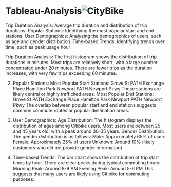 # Tableau-Analysis![CityBike](https://github.com/user-attachments/assets/4d8abf0f-5641-42c5-b911-f519f65b6f3f)


Trip Duration Analysis: Average trip duration and distribution of trip durations.
Popular Stations: Identifying the most popular start and end stations.
User Demographics: Analyzing the demographics of users, such as age and gender distribution.
Time-based Trends: Identifying trends over time, such as peak usage hour

Trip Duration Analysis:
The first histogram shows the distribution of trip durations in minutes. Most trips are relatively short, with a large number concentrated under 20 minutes. There are fewer trips as the duration increases, with very few trips exceeding 60 minutes.

2. Popular Stations:
Most Popular Start Stations:
Grove St PATH
Exchange Place
Hamilton Park
Newport PATH
Newport Pkwy
These stations are likely central or highly trafficked areas.
Most Popular End Stations:
Grove St PATH
Exchange Place
Hamilton Park
Newport PATH
Newport Pkwy
The overlap between popular start and end stations suggests common commute routes or popular destination areas.

3. User Demographics:
Age Distribution: The histogram displays the distribution of ages among Citibike users. Most users are between 25 and 45 years old, with a peak around 30-35 years.
Gender Distribution:
The gender distribution is as follows:
Male: Approximately 65% of users
Female: Approximately 25% of users
Unknown: Around 10% (likely customers who did not provide gender information)

4. Time-based Trends:
The bar chart shows the distribution of trip start times by hour. There are clear peaks during typical commuting hours:
Morning Peak: Around 8-9 AM
Evening Peak: Around 5-6 PM
This suggests that many users are likely using Citibike for commuting purposes.
